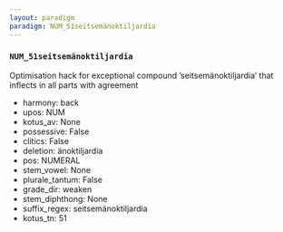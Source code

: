 ```yaml
---
layout: paradigm
paradigm: NUM_51seitsemänoktiljardia
---
```

### ` NUM_51seitsemänoktiljardia `

Optimisation hack for exceptional compound ’seitsemänoktiljardia’ that inflects in all parts with agreement
* harmony: back
* upos: NUM
* kotus_av: None
* possessive: False
* clitics: False
* deletion: änoktiljardia
* pos: NUMERAL
* stem_vowel: None
* plurale_tantum: False
* grade_dir: weaken
* stem_diphthong: None
* suffix_regex: seitsemänoktiljardia
* kotus_tn: 51
